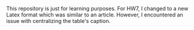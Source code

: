 This repository is just for learning purposes.
For HW7, I changed to a new Latex format which was similar to an article. However, I encountered an issue with centralizing the table's caption. 
